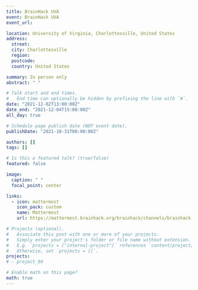 ```yaml
---
title: BrainHack UVA
event: BrainHack UVA
event_url:

location: University of Virginia, Charlottesville, United States
address:
  street:
  city: Charlottesville
  region:
  postcode:
  country: United States

summary: In person only
abstract: " "

# Talk start and end times.
#   End time can optionally be hidden by prefixing the line with `#`.
date: "2021-12-02T13:00:00Z"
date_end: "2021-12-04T15:00:00Z"
all_day: true

# Schedule page publish date (NOT event date).
publishDate: "2021-10-31T00:00:00Z"

authors: []
tags: []

# Is this a featured talk? (true/false)
featured: false

image:
  caption: " "
  focal_point: center

links:
  - icon: mattermost
    icon_pack: custom
    name: Mattermost
    url: https://mattermost.brainhack.org/brainhack/channels/brainhack-uva

# Projects (optional).
#   Associate this post with one or more of your projects.
#   Simply enter your project's folder or file name without extension.
#   E.g. `projects = ["internal-project"]` references `content/project/deep-learning/index.md`.
#   Otherwise, set `projects = []`.
projects:
# - project_84

# Enable math on this page?
math: true
---
```

